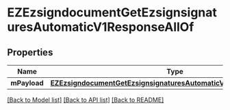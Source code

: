 # EZEzsigndocumentGetEzsignsignaturesAutomaticV1ResponseAllOf

## Properties
Name | Type | Description | Notes
------------ | ------------- | ------------- | -------------
**mPayload** | [**EZEzsigndocumentGetEzsignsignaturesAutomaticV1ResponseMPayload***](EZEzsigndocumentGetEzsignsignaturesAutomaticV1ResponseMPayload.md) |  | 

[[Back to Model list]](../README.md#documentation-for-models) [[Back to API list]](../README.md#documentation-for-api-endpoints) [[Back to README]](../README.md)


